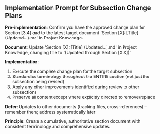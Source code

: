 ## Implementation Prompt for Subsection Change Plans

**Pre-implementation**: Confirm you have the approved change plan for Section [3.4] *and* to the latest target document 'Section [X]: [Title] (Updated...).md' in Project Knowledge.

**Document**: Update 'Section [X]: [Title] (Updated...).md' in Project Knowledge, changing title to '(Updated through Section [X.X])'

**Implementation**:
1. Execute the complete change plan for the target subsection
2. Standardise terminology throughout the ENTIRE section (not just the subsection being revised)
3. Apply any other improvements identified during review to other subsections
4. Preserve all content except where explicitly directed to remove/replace

**Defer**: Updates to other documents (tracking files, cross-references) – remember them; address systematically later

**Principle**: Create a cumulative, authoritative section document with consistent terminology and comprehensive updates.